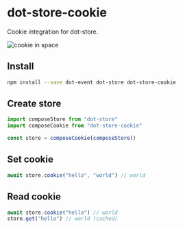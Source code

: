 # dot-store-cookie

Cookie integration for dot-store.

![cookie in space](https://gifer.com/i/1cnu.gif)

## Install

```bash
npm install --save dot-event dot-store dot-store-cookie
```

## Create store

```js
import composeStore from "dot-store"
import composeCookie from "dot-store-cookie"

const store = composeCookie(composeStore()
```

## Set cookie

```js
await store.cookie("hello", "world") // world
```

## Read cookie

```js
await store.cookie("hello") // world
store.get("hello") // world (cached)
```
